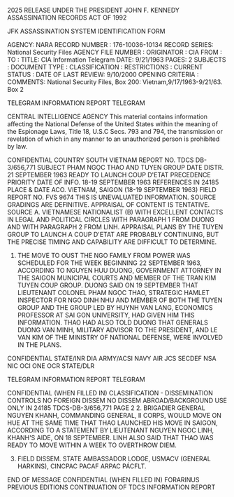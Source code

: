 2025 RELEASE UNDER THE PRESIDENT JOHN F. KENNEDY ASSASSINATION RECORDS ACT OF 1992

JFK ASSASSINATION SYSTEM
IDENTIFICATION FORM

AGENCY: NARA
RECORD NUMBER : 176-10036-10134
RECORD SERIES: National Security Files
AGENCY FILE NUMBER :
ORIGINATOR : CIA
FROM :
TO :
TITLE: CIA Information Telegram
DATE: 9/21/1963
PAGES: 2
SUBJECTS :
DOCUMENT TYPE :
CLASSIFICATION :
RESTRICTIONS :
CURRENT STATUS :
DATE OF LAST REVIEW: 9/10/2000
OPENING CRITERIA :
COMMENTS: National Security Files, Box 200: Vietnam,9/17/1963-9/21/63. Box 2

TELEGRAM INFORMATION REPORT TELEGRAM

CENTRAL INTELLIGENCE AGENCY
This material contains information affecting the National Defense of the United States within the meaning of the Espionage Laws, Title 18, U.S.C Secs.
793 and 794, the transmission or revelation of which in any manner to an unauthorized person is prohibited by law.

CONFIDENTIAL
COUNTRY SOUTH VIETNAM
REPORT NO. TDCS DB-3/656,771
SUBJECT PHAM NGỌC THAO AND TUYEN GROUP DATE DISTR. 21 SEPTEMBER 1963
READY TO LAUNCH COUP D'ETAT
PRECEDENCE PRIORITY
DATE OF
INFO. 18-19 SEPTEMBER 1963
REFERENCES IN 24185
PLACE &
DATE ACO. VIETNAM, SAIGON (18-19 SEPTEMBER 1963)
FIELD REPORT NO. FVS 9674
THIS IS UNEVALUATED INFORMATION. SOURCE GRADINGS ARE DEFINITIVE. APPRAISAL OF CONTENT IS TENTATIVE.
SOURCE A. VIETNAMESE NATIONALIST (B) WITH EXCELLENT CONTACTS IN LEGAL AND POLITICAL CIRCLES
WITH PARAGRAPH 1 FROM DUONG AND WITH PARAGRAPH 2 FROM LINH.
APPRAISAL PLANS BY THE TUYEN GROUP TO LAUNCH A COUP D'ETAT ARE PROBABLY CONTINUING,
BUT THE PRECISE TIMING AND CAPABILITY ARE DIFFICULT TO DETERMINE.

1. THE MOVE TO OUST THE NGO FAMILY FROM POWER WAS SCHEDULED FOR
THE WEEK BEGINNING 22 SEPTEMBER 1963, ACCORDING TO NGUYEN HUU DUONG,
GOVERNMENT ATTORNEY IN THE SAIGON MUNICIPAL COURTS AND MEMBER OF THE
TRAN KIM TUYEN COUP GROUP. DUONG SAID ON 19 SEPTEMBER THAT LIEUTENANT
COLONEL PHAM NGỌC THAO, STRATEGIC HAMLET INSPECTOR FOR NGO DINH NHU
AND MEMBER OF BOTH THE TUYEN GROUP AND THE GROUP LED BY HUYNH VAN
LANG, ECONOMICS PROFESSOR AT SAI GON UNIVERSITY, HAD GIVEN HIM THIS
INFORMATION. THAO HAD ALSO TOLD DUONG THAT GENERALS DUONG VAN MINH,
MILITARY ADVISOR TO THE PRESIDENT, AND LE VAN KIM OF THE MINISTRY OF
NATIONAL DEFENSE, WERE INVOLVED IN THE PLANS.

CONFIDENTIAL
STATE/INR DIA ARMY/ACSI NAVY AIR JCS SECDEF NSA NIC OCI ONE OCR
STATE/DLR

TELEGRAM INFORMATION REPORT TELEGRAM

CONFIDENTIAL
(WHEN FILLED IN)
CLASSIFICATION - DISSEMINATION CONTROLS
NO FOREIGN DISSEM
NO DISSEM ABROAD/BACKGROUND USE ONLY
IN 24185
TDCS-DB-3/656,771
PAGE
2
2. BRIGADIER GENERAL NGUYEN KHANH, COMMANDING GENERAL, II CORPS,
WOULD MOVE ON HUE AT THE SAME TIME THAT THAO LAUNCHED HIS MOVE IN
SAIGON, ACCORDING TO A STATEMENT BY LIEUTENANT NGUYEN NGOC LINH,
KHANH'S AIDE, ON 18 SEPTEMBER. LINH ALSO SAID THAT THAO WAS
READY TO MOVE WITHIN A WEEK TO OVERTHROW DIEM.

3. FIELD DISSEM. STATE AMBASSADOR LODGE, USMACV (GENERAL
HARKINS), CINCPAC PACAF ARPAC PÁCFLT.

END OF MESSAGE
CONFIDENTIAL
(WHEN FILLED IN)
FORARINUS PREVIOUS
EDITIONS
CONTINUATION OF TDCS INFORMATION REPORT
